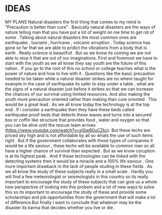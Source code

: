 # IDEAS
MY PLANS
        Natural disasters the first thing that comes to my mind is "Precaution is better than cure" . Basically natural disasters are the ways of nature telling man that you have put a lot of weight on me time to get rid of some . Talking about natural disasters the most common ones are earthquake , tusnami , hurricane , volcanic erruption . Today science has gone so far that we are able to pridict the vibrations from a body that is earth . Really science is beautifull . But as we know its coming we are not able to stop it that are out of our imaginations.
         First and foremost we have to start with the youth as we all know they say youth are the future of this nation . If you go to the root of this no school or college teaches what is the power of nature and how to live with it . Questions like the basic precaution needed to be taken while a natural disaster strikes are no where taught for example in the case of earthquake its safer to stay under a table , what are the signs of a natural disaster just before it strikes so that we can increase the chances of our survival using limited resources. And also making the youth more precaution oriented rather than making than cure oriented . This would be a great lead .
         As we all know today the technology is at the top end . If i consider a earthquake then they have these beds called earthquake proof beds that detects these waves and turns into a secured box or coffin like structure that provides food , water and oxygen so that you can be alive until the rescue team arrives (https://www.youtube.com/watch?v=slQwB0uCZkc). But these techs are priced sky high and is not affordable by all so whats the use of such items right . But  if the government collaborates with these types of companies it would be a life saviour , these techs will be available to common man so all have a higher chance of survival than expected . But as we know coruption
is at its highest peak . And if these technologies can be linked with the detecting systems then it would be a miracle and a 100% life saviour .
         One more important drawback in the lack of people studing in these fields . As we all know the study of these subjects really in a small scale . Hardly you will find a few meteorologist or seismologists in this country so its really important to encourage the study of these subjects that can give us a whole new perspective of looking into this probem and a lot of new ways to solve this so its important to encourage the study of these and provide some scholarships and job opportunities from the government that will make a lot of difference.But finally i want to conclude that whatever may be the disaster its karma that decides whether you live or die .
